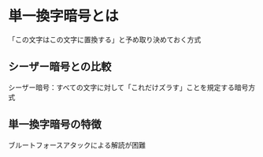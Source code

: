 # 単一換字暗号とは

「この文字はこの文字に置換する」と予め取り決めておく方式

## シーザー暗号との比較

シーザー暗号：すべての文字に対して「これだけズラす」ことを規定する暗号方式

## 単一換字暗号の特徴

ブルートフォースアタックによる解読が困難
